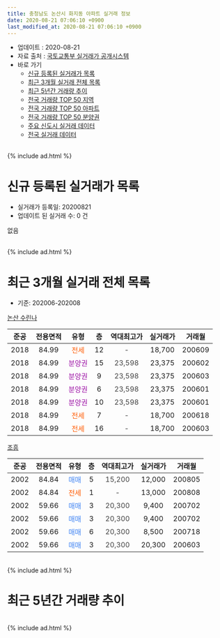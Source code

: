```yaml
---
title: 충청남도 논산시 화지동 아파트 실거래 정보
date: 2020-08-21 07:06:10 +0900
last_modified_at: 2020-08-21 07:06:10 +0900
---
```


* 업데이트 : 2020-08-21
* 자료 출처 : [국토교통부 실거래가 공개시스템](http://rt.molit.go.kr)
* 바로 가기
    * [신규 등록된 실거래가 목록](#신규-등록된-실거래가-목록)
    * [최근 3개월 실거래 전체 목록](#최근-3개월-실거래-전체-목록)
    * [최근 5년간 거래량 추이](#최근-5년간-거래량-추이)
    * [전국 거래량 TOP 50 지역](https://inasie.github.io/apt-trade-info/최근-3개월-전국에서-가장-거래가-많이-발생한-지역)
    * [전국 거래량 TOP 50 아파트](https://inasie.github.io/apt-trade-info/최근-3개월-전국에서-가장-거래가-많이-발생한-아파트)
    * [전국 거래량 TOP 50 분양권](https://inasie.github.io/apt-trade-info/최근-3개월-전국에서-가장-거래가-많이-발생한-분양권)
    * [주요 신도시 실거래 데이터](https://inasie.github.io/apt-trade-info/주요-신도시)
    * [전국 실거래 데이터](https://inasie.github.io/apt-trade-info/전국)
<br>
{% include ad.html %}
<br>

# 신규 등록된 실거래가 목록
* 실거래가 등록일: 20200821
* 업데이트 된 실거래 수: 0 건

없음

<br>
{% include ad.html %}
<br>

# 최근 3개월 실거래 전체 목록
* 기준: 202006-202008


[논산 수린나](https://search.naver.com/search.naver?query=%EC%B6%A9%EC%B2%AD%EB%82%A8%EB%8F%84+%EB%85%BC%EC%82%B0%EC%8B%9C+%ED%99%94%EC%A7%80%EB%8F%99+%EB%85%BC%EC%82%B0+%EC%88%98%EB%A6%B0%EB%82%98)

|준공|전용면적|유형|층|역대최고가|실거래가|거래월|
|:---:|:---:|:---:|:---:|:---:|:---:|:---:|
|2018|84.99|<span style="color:#ff5a00">전세</span>|12|<span style="color:#444444">-</span>|18,700|200609|
|2018|84.99|<span style="color:#9C11A5">분양권</span>|15|<span style="color:#444444">23,598</span>|23,375|200602|
|2018|84.99|<span style="color:#9C11A5">분양권</span>|9|<span style="color:#444444">23,598</span>|23,375|200603|
|2018|84.99|<span style="color:#9C11A5">분양권</span>|6|<span style="color:#444444">23,598</span>|23,375|200601|
|2018|84.99|<span style="color:#9C11A5">분양권</span>|10|<span style="color:#444444">23,598</span>|23,375|200601|
|2018|84.99|<span style="color:#ff5a00">전세</span>|7|<span style="color:#444444">-</span>|18,700|200618|
|2018|84.99|<span style="color:#ff5a00">전세</span>|16|<span style="color:#444444">-</span>|18,700|200603|

[조흥](https://search.naver.com/search.naver?query=%EC%B6%A9%EC%B2%AD%EB%82%A8%EB%8F%84+%EB%85%BC%EC%82%B0%EC%8B%9C+%ED%99%94%EC%A7%80%EB%8F%99+%EC%A1%B0%ED%9D%A5)

|준공|전용면적|유형|층|역대최고가|실거래가|거래월|
|:---:|:---:|:---:|:---:|:---:|:---:|:---:|
|2002|84.84|<span style="color:#4285f3">매매</span>|5|<span style="color:#444444">15,200</span>|12,000|200805|
|2002|84.84|<span style="color:#ff5a00">전세</span>|1|<span style="color:#444444">-</span>|13,000|200808|
|2002|59.66|<span style="color:#4285f3">매매</span>|3|<span style="color:#444444">20,300</span>|9,400|200702|
|2002|59.66|<span style="color:#4285f3">매매</span>|3|<span style="color:#444444">20,300</span>|9,400|200702|
|2002|59.66|<span style="color:#4285f3">매매</span>|6|<span style="color:#444444">20,300</span>|8,500|200718|
|2002|59.66|<span style="color:#4285f3">매매</span>|3|<span style="color:#444444">20,300</span>|20,300|200603|


<br>
{% include ad.html %}
<br>

# 최근 5년간 거래량 추이


<div style="width:100%;">
    <canvas id="deal_progress" height="200"></canvas>
</div>

<script>
new Chart(document.getElementById("deal_progress"), {
    type: 'line',
    data: {
        labels: ['201508','201509','201510','201511','201512','201601','201602','201603','201604','201605','201606','201607','201608','201609','201610','201611','201612','201701','201702','201703','201704','201705','201706','201707','201708','201709','201710','201711','201712','201801','201802','201803','201804','201805','201806','201807','201808','201809','201810','201811','201812','201901','201902','201903','201904','201905','201906','201907','201908','201909','201910','201911','201912','202001','202002','202003','202004','202005','202006','202007','202008'],
        datasets: [{
            label: '매매',
            pointRadius: 1,
            data: [3, 4, 2, 2, 0, 2, 3, 3, 3, 2, 1, 2, 2, 3, 3, 1, 2, 0, 0, 0, 1, 1, 0, 1, 1, 1, 0, 1, 1, 0, 3, 6, 3, 0, 0, 1, 1, 0, 1, 1, 1, 0, 3, 0, 1, 0, 1, 1, 2, 8, 14, 28, 11, 11, 23, 15, 9, 24, 5, 3, 1],
            borderColor: "rgba(255, 201, 14, 1)",
            backgroundColor: "rgba(255, 201, 14, 0.5)",
            fill: false,
            lineTension: 0
        },{
            label: '전월세',
            pointRadius: 1,
            data: [0, 3, 1, 0, 2, 0, 0, 1, 0, 0, 0, 2, 2, 1, 1, 1, 0, 1, 1, 2, 2, 1, 1, 1, 1, 2, 0, 1, 1, 0, 0, 1, 0, 1, 4, 5, 5, 0, 2, 2, 0, 2, 1, 1, 1, 1, 0, 1, 0, 1, 2, 0, 1, 2, 2, 1, 0, 2, 3, 0, 1],
            borderColor: "rgba(0, 141, 185, 1)",
            backgroundColor: "rgba(0, 141, 185, 0.5)",
            fill: false,
            lineTension: 0
        }
        ]
    },
    options: {
        responsive: true,
        title: {
            display: false
        },
        tooltips: {
            mode: 'index',
            intersect: false
        },
        hover: {
            mode: 'nearest',
            intersect: true
        },
        scales: {
            xAxes: [{
                display: true,
                scaleLabel: {
                    display: true,
                    labelString: '년/월'
                }
            }],
            yAxes: [{
                display: true,
                ticks: {
                    suggestedMin: 0,
                },
                scaleLabel: {
                    display: true,
                    labelString: '실거래 수'
                }
            }]
        }
    }
});

</script>


<br>
{% include ad.html %}
<br>

